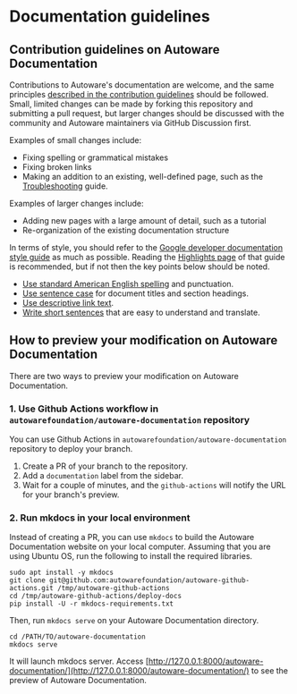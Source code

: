# Documentation guidelines

## Contribution guidelines on Autoware Documentation

Contributions to Autoware's documentation are welcome, and the same principles [described in the contribution guidelines](../index.md#pull-requests) should be followed. Small, limited changes can be made by forking this repository and submitting a pull request, but larger changes should be discussed with the community and Autoware maintainers via GitHub Discussion first.

Examples of small changes include:

- Fixing spelling or grammatical mistakes
- Fixing broken links
- Making an addition to an existing, well-defined page, such as the [Troubleshooting](../../support/troubleshooting.md) guide.

Examples of larger changes include:

- Adding new pages with a large amount of detail, such as a tutorial
- Re-organization of the existing documentation structure

In terms of style, you should refer to the [Google developer documentation style guide](https://developers.google.com/style) as much as possible. Reading the [Highlights page](https://developers.google.com/style/highlights) of that guide is recommended, but if not then the key points below should be noted.

- [Use standard American English spelling](https://developers.google.com/style/spelling) and punctuation.
- [Use sentence case](https://developers.google.com/style/capitalization) for document titles and section headings.
- [Use descriptive link text](https://developers.google.com/style/link-text).
- [Write short sentences](https://developers.google.com/style/translation#write-short,-clear,-and-precise-sentences) that are easy to understand and translate.

## How to preview your modification on Autoware Documentation

There are two ways to preview your modification on Autoware Documentation.

### 1. Use Github Actions workflow in `autowarefoundation/autoware-documentation` repository

You can use Github Actions in `autowarefoundation/autoware-documentation` repository to deploy your branch.

1. Create a PR of your branch to the repository.
2. Add a `documentation` label from the sidebar.
3. Wait for a couple of minutes, and the `github-actions` will notify the URL for your branch's preview.

### 2. Run mkdocs in your local environment

Instead of creating a PR, you can use `mkdocs` to build the Autoware Documentation website on your local computer.
Assuming that you are using Ubuntu OS, run the following to install the required libraries.

```
sudo apt install -y mkdocs
git clone git@github.com:autowarefoundation/autoware-github-actions.git /tmp/autoware-github-actions
cd /tmp/autoware-github-actions/deploy-docs
pip install -U -r mkdocs-requirements.txt
```

Then, run `mkdocs serve` on your Autoware Documentation directory.

```
cd /PATH/TO/autoware-documentation
mkdocs serve
```

It will launch mkdocs server. Access [http://127.0.0.1:8000/autoware-documentation/](http://127.0.0.1:8000/autoware-documentation/) to see the preview of Autoware Documentation.
